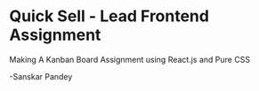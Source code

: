 # Quick Sell - Lead Frontend Assignment

Making A Kanban Board Assignment using React.js and Pure CSS

-Sanskar Pandey